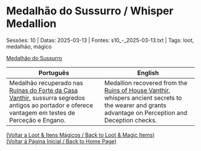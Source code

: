 
# Medalhão do Sussurro / Whisper Medallion

Sessões: 10 | Datas: 2025-03-13 | Fontes: s10_-_2025-03-13.txt | Tags: loot, medalhão, mágico

[Medalhão do Sussurro](medalhao_do_sussurro.png)

| Português | English |
|-----------|---------|
| Medalhão recuperado nas [Ruínas do Forte da Casa Vanthir](ruinas_do_forte_da_casa_vanthir.md), sussurra segredos antigos ao portador e oferece vantagem em testes de Perceção e Engano. | Medallion recovered from the [Ruins of House Vanthir](ruinas_do_forte_da_casa_vanthir.md), whispers ancient secrets to the wearer and grants advantage on Perception and Deception checks. |

[(Voltar a Loot & Itens Mágicos / Back to Loot & Magic Items)](loot.md)  
[(Voltar à Página Inicial / Back to Home Page)](home.md)


